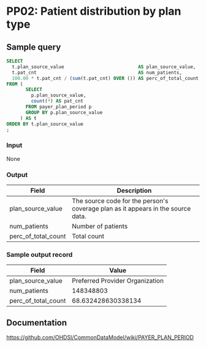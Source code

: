 # PP02: Patient distribution by plan type

## Sample query

```sql
SELECT
  t.plan_source_value                           AS plan_source_value,
  t.pat_cnt                                     AS num_patients,
  100.00 * t.pat_cnt / (sum(t.pat_cnt) OVER ()) AS perc_of_total_count
FROM (
       SELECT
         p.plan_source_value,
         count(*) AS pat_cnt
       FROM payer_plan_period p
       GROUP BY p.plan_source_value
     ) AS t
ORDER BY t.plan_source_value
;
```
### Input

None

### Output

|  Field |  Description |
| --- | --- |
| plan_source_value | The source code for the person's coverage plan as it appears in the source data. |
| num_patients | Number of patients |
| perc_of_total_count | Total count |

### Sample output record

|  Field |  Value |
| --- | --- |
| plan_source_value | Preferred Provider Organization |
| num_patients | 148348803 |
| perc_of_total_count | 68.632428630338134 |

## Documentation
https://github.com/OHDSI/CommonDataModel/wiki/PAYER_PLAN_PERIOD
